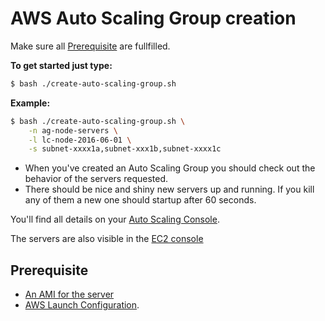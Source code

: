 # AWS Auto Scaling Group creation

Make sure all [Prerequisite](#user-content-prerequisite) are fullfilled.

__To get started just type:__
```bash
$ bash ./create-auto-scaling-group.sh
```

__Example:__
```bash
$ bash ./create-auto-scaling-group.sh \
    -n ag-node-servers \
    -l lc-node-2016-06-01 \
    -s subnet-xxxx1a,subnet-xxx1b,subnet-xxxx1c
```

* When you've created an Auto Scaling Group you should check out the behavior of the servers requested.
* There should be nice and shiny new servers up and running. If you kill any of them a new one should 
startup after 60 seconds.

You'll find all details on your 
[Auto Scaling Console](https://eu-west-1.console.aws.amazon.com/ec2/autoscaling/home?region=eu-west-1#AutoScalingGroups:view=instances).

The servers are also visible in the [EC2 console](https://eu-west-1.console.aws.amazon.com/ec2/v2/home?region=eu-west-1#Instances:sort=desc:launchTime)


## Prerequisite

* [An AMI for the server](README.md)
* [AWS Launch Configuration](launch-configuration.md).
